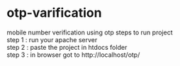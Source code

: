 # otp-varification
mobile number verification using otp
steps to run project<br>
step 1 : run your apache server<br>
step 2 : paste the project in htdocs folder <br>
step 3 : in browser got to http://localhost/otp/
